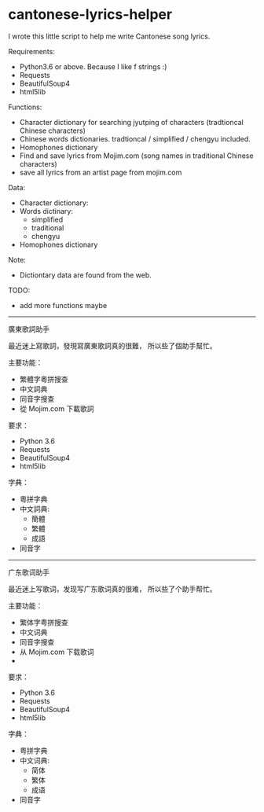 # cantonese-lyrics-helper
I wrote this little script to help me write Cantonese song lyrics.

Requirements:
- Python3.6 or above. Because I like f strings :)
- Requests
- BeautifulSoup4
- html5lib

Functions:
- Character dictionary for searching jyutping of characters (tradtioncal Chinese characters)
- Chinese words dictionaries. tradtioncal / simplified / chengyu included.
- Homophones dictionary
- Find and save lyrics from Mojim.com (song names in traditional Chinese characters)
- save all lyrics from an artist page from mojim.com

Data:
- Character dictionary:
- Words dictinary: 
    - simplified
    - traditional
    - chengyu
- Homophones dictionary

Note:
- Dictiontary data are found from the web.

TODO:

- add more functions maybe

---------------------------------------------

廣東歌詞助手

最近迷上寫歌詞，發現寫廣東歌詞真的很難， 所以些了個助手幫忙。

主要功能：
- 繁體字粵拼搜查
- 中文詞典
- 同音字搜查
- 從 Mojim.com 下載歌詞

要求：
- Python 3.6
- Requests
- BeautifulSoup4
- html5lib 

字典：
- 粵拼字典
- 中文詞典: 
    - 簡體
    - 繁體 
    - 成語
- 同音字

---------------------------------------------

广东歌词助手

最近迷上写歌词，发现写广东歌词真的很难， 所以些了个助手帮忙。

主要功能：
- 繁体字粤拼搜查
- 中文词典
- 同音字搜查
- 从 Mojim.com 下载歌词
- 

要求：
- Python 3.6
- Requests
- BeautifulSoup4
- html5lib

字典：
- 粤拼字典
- 中文词典: 
    - 简体 
    - 繁体 
    - 成语
- 同音字
